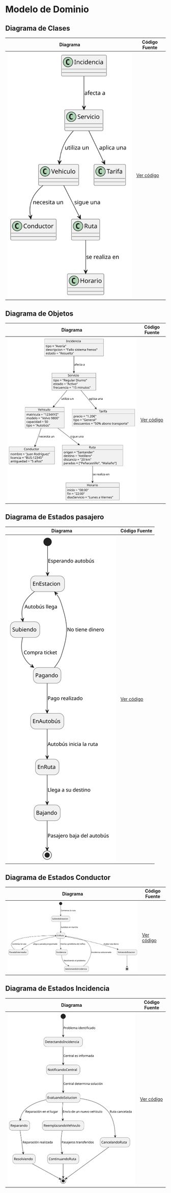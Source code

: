 # Modelo de Dominio
## Diagrama de Clases 
| Diagrama | Código Fuente |
|----------|---------------|
| ![Diagrama de Clases](https://github.com/Ingenieria-Informatica-UNEATLANTICO/app-actividad-post-parcial-paulaqing/blob/main/images/ImagesMdD-v2/diagramaClases-v2.svg)| [Ver código](https://github.com/Ingenieria-Informatica-UNEATLANTICO/app-actividad-post-parcial-paulaqing/blob/main/modelosUML/MdD-v2/diagramaClases-v2.puml) |

## Diagrama de Objetos 
| Diagrama | Código Fuente |
|----------|---------------|
| ![Diagrama de Objetos](https://github.com/Ingenieria-Informatica-UNEATLANTICO/app-actividad-post-parcial-paulaqing/blob/main/images/ImagesMdD-v2/diagramaObjetos-v2.svg)| [Ver código](https://github.com/Ingenieria-Informatica-UNEATLANTICO/app-actividad-post-parcial-paulaqing/blob/main/modelosUML/MdD-v2/diagramaObjetos-v2.puml) |

## Diagrama de Estados pasajero
| Diagrama | Código Fuente |
|----------|---------------|
| ![Diagrama de Estados](https://github.com/Ingenieria-Informatica-UNEATLANTICO/app-actividad-post-parcial-paulaqing/blob/main/images/ImagesMdD-v2/diagramaEstadosPasajero-v2.svg)| [Ver código](https://github.com/Ingenieria-Informatica-UNEATLANTICO/app-actividad-post-parcial-paulaqing/blob/main/modelosUML/MdD-v2/diagramaEstadosPasajero-v2.puml) |

## Diagrama de Estados Conductor
| Diagrama | Código Fuente |
|----------|---------------|
| ![Diagrama de Estados](https://github.com/Ingenieria-Informatica-UNEATLANTICO/app-actividad-post-parcial-paulaqing/blob/main/images/ImagesMdD-v2/diagramaEstadosConductor-v2.svg)| [Ver código](https://github.com/Ingenieria-Informatica-UNEATLANTICO/app-actividad-post-parcial-paulaqing/blob/main/modelosUML/MdD-v2/diagramaConductor-v2.puml) |

## Diagrama de Estados Incidencia
| Diagrama | Código Fuente |
|----------|---------------|
| ![Diagrama de Estados](https://github.com/Ingenieria-Informatica-UNEATLANTICO/app-actividad-post-parcial-paulaqing/blob/main/images/ImagesMdD-v2/diagramaEstadosIncidencia.svg)| [Ver código](https://github.com/Ingenieria-Informatica-UNEATLANTICO/app-actividad-post-parcial-paulaqing/blob/main/modelosUML/MdD-v2/diagramaIncidencia.puml) |
